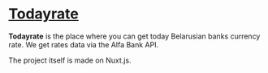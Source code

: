 #  [Todayrate](https://todayrate.vercel.app)

**Todayrate** is the place where you can get today Belarusian banks currency rate. We get rates data via the Alfa Bank API.

The project itself is made on Nuxt.js.
